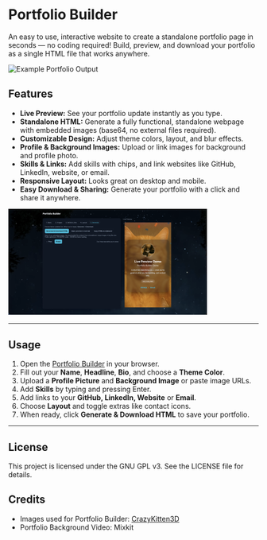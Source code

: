 # Portfolio Builder

An easy to use, interactive website to create a standalone portfolio page in seconds — no coding required! Build, preview, and download your portfolio as a single HTML file that works anywhere.  

<img src="assets2/GeneratedPortfolio.png" alt="Example Portfolio Output" width="800" height="auto"/>

## Features

- **Live Preview:** See your portfolio update instantly as you type.  
- **Standalone HTML:** Generate a fully functional, standalone webpage with embedded images (base64, no external files required).  
- **Customizable Design:** Adjust theme colors, layout, and blur effects.  
- **Profile & Background Images:** Upload or link images for background and profile photo.  
- **Skills & Links:** Add skills with chips, and link websites like GitHub, LinkedIn, website, or email.  
- **Responsive Layout:** Looks great on desktop and mobile.  
- **Easy Download & Sharing:** Generate your portfolio with a click and share it anywhere.  

<img src="assets2/PortfolioBuilder.png" alt="Portfolio Builder" width="400" height="auto"/>

---

## Usage

1. Open the [Portfolio Builder](https://fwextx.github.io/PortfolioBuilder) in your browser. 
2. Fill out your **Name**, **Headline**, **Bio**, and choose a **Theme Color**.
3. Upload a **Profile Picture** and **Background Image** or paste image URLs.
4. Add **Skills** by typing and pressing Enter.
5. Add links to your **GitHub, LinkedIn, Website** or **Email**.
6. Choose **Layout** and toggle extras like contact icons.  
7. When ready, click **Generate & Download HTML** to save your portfolio.

---

## License
This project is licensed under the GNU GPL v3. See the LICENSE file for details.

## Credits
- Images used for Portfolio Builder: [CrazyKitten3D](https://fwextx.itch.io/crazykitten3d)
- Portfolio Background Video: Mixkit
